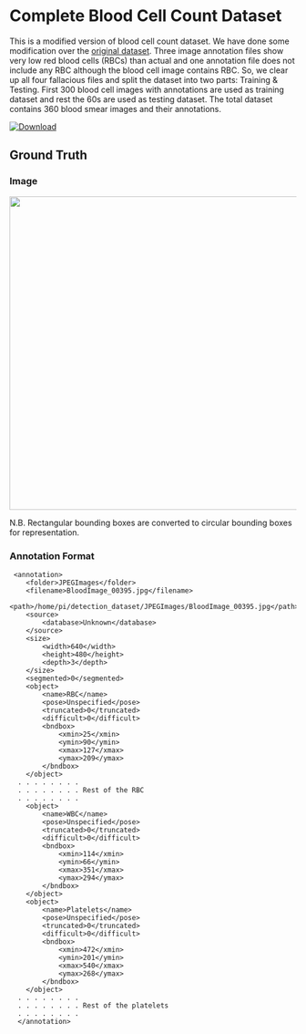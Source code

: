 # Complete Blood Cell Count Dataset
This is a modified version of blood cell count dataset. We have done some modification over the [original dataset](https://github.com/Shenggan/BCCD_Dataset/tree/master/BCCD). Three image annotation files show very low red blood cells (RBCs) than actual and one annotation file does not include any RBC although the blood cell image contains RBC. So, we clear up all four fallacious files and split the dataset into two parts: Training & Testing. First 300 blood cell images with annotations are used as training dataset and rest the 60s are used as testing dataset. The total dataset contains 360 blood smear images and their annotations.

[![Download](https://img.shields.io/badge/download-dataset-ff69b4.svg?style=flat)](https://github.com/MahmudulAlam/Complete-Blood-Cell-Count-Dataset/archive/master.zip)

## Ground Truth

### Image 

<p align="center">
  <img src="https://user-images.githubusercontent.com/37298971/46539603-c77ab900-c8d8-11e8-9e48-e6c054f8af3b.jpg" width="550">
</p>
N.B. Rectangular bounding boxes are converted to circular bounding boxes for representation.

### Annotation Format

```
 <annotation>
	<folder>JPEGImages</folder>
	<filename>BloodImage_00395.jpg</filename>
	<path>/home/pi/detection_dataset/JPEGImages/BloodImage_00395.jpg</path>
	<source>
		<database>Unknown</database>
	</source>
	<size>
		<width>640</width>
		<height>480</height>
		<depth>3</depth>
	</size>
	<segmented>0</segmented>
	<object>
		<name>RBC</name>
		<pose>Unspecified</pose>
		<truncated>0</truncated>
		<difficult>0</difficult>
		<bndbox>
			<xmin>25</xmin>
			<ymin>90</ymin>
			<xmax>127</xmax>
			<ymax>209</ymax>
		</bndbox>
	</object>
  . . . . . . . . 
  . . . . . . . . Rest of the RBC
  . . . . . . . . 
 	<object>
		<name>WBC</name>
		<pose>Unspecified</pose>
		<truncated>0</truncated>
		<difficult>0</difficult>
		<bndbox>
			<xmin>114</xmin>
			<ymin>66</ymin>
			<xmax>351</xmax>
			<ymax>294</ymax>
		</bndbox>
	</object>
	<object>
		<name>Platelets</name>
		<pose>Unspecified</pose>
		<truncated>0</truncated>
		<difficult>0</difficult>
		<bndbox>
			<xmin>472</xmin>
			<ymin>201</ymin>
			<xmax>540</xmax>
			<ymax>268</ymax>
		</bndbox>
	</object>
  . . . . . . . . 
  . . . . . . . . Rest of the platelets
  . . . . . . . . 
  </annotation>
```
